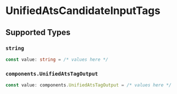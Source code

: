 # UnifiedAtsCandidateInputTags


## Supported Types

### `string`

```typescript
const value: string = /* values here */
```

### `components.UnifiedAtsTagOutput`

```typescript
const value: components.UnifiedAtsTagOutput = /* values here */
```

